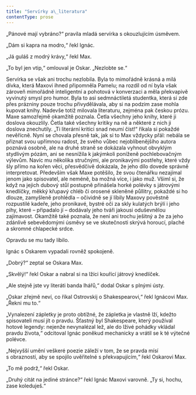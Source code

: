 ```yaml
---
title: "Servírky a\_literatura"
contentType: prose
---
```


<section>

„Pánové mají vybráno?“ pravila mladá servírka s okouzlujícím úsměvem.

„Dám si kapra na modro,“ řekl Ignác.

„Já guláš z modrý krávy,“ řekl Max.

„To byl jen vtip,“ omlouval je Oskar. „Nezlobte se.“

Servírka se však ani trochu nezlobila. Byla to mimořádně krásná a milá dívka, která Maxovi ihned připomněla Pamelu; na rozdíl od ní byla však zároveň mimořádně inteligentní a pohotová v konverzaci a měla překvapivě vyvinutý smysl pro humor. Byla to asi sedmnáctiletá studentka, která si zde přes prázniny pouze trochu přivydělávala, aby si na podzim zase mohla kupovat knihy. Nadevše totiž milovala literaturu, zejména pak českou prózu. Maxe samozřejmě okamžitě poznala. Četla všechny jeho knihy, které ji doslova okouzlily. Četla také všechny kritiky na ně a některé z nich ji doslova znechutily. „Ti literární kritici snad neumí číst!“ říkala si pokaždé nevěřícně. Nyní se chovala přesně tak, jak si to Max vždycky přál: nebála se přiznat svou upřímnou radost, že svého vůbec nejoblíbenějšího autora poznává osobně, ale na druhé straně se dokázala vyhnout obvyklým stydlivým pózám, ani se nesnížila k jakýmkoli poníženě pochlebovačným výlevům. Navíc mu několika stručnými, ale pronikavými postřehy, které vždy šly přímo na kořen věci, přesvědčivě dokázala, že jeho dílo dovede správně interpretovat. Především však Maxe potěšilo, že svou čtenářku nezajímal jenom jako spisovatel, ale neméně, ba možná více, i jako muž. Všiml si, že když na jejich dubový stůl postupně přinášela horké polévky s játrovými knedlíčky, měkký křupavý chléb či orosené skleněné půllitry, pokaždé si ho dlouze, zamyšleně prohlédla – očividně se jí líbily Maxovy pověstně rozpustilé kadeře, jeho pronikavé, bystré oči za skly kulatých brýlí i jeho pihy, které – připadalo jí – dodávaly jeho tváři jakousi oduševnělou zajímavost. Okamžitě také poznala, že není ani trochu ješitný a že za jeho zdánlivě sebevědomými úsměvy se ve skutečnosti skrývá horoucí, plaché a skromné chlapecké srdce.

Opravdu se mu tady líbilo.

Ignác s Oskarem vypadali rovněž spokojeně.

„Dobrý?“ zeptal se Oskara Max.

„Skvělý!“ řekl Oskar a nabral si na lžíci kouřící játrový knedlíček.

„Ale stejně jste vy literáti banda lhářů,“ dodal Oskar s plnými ústy.

„Oskar zřejmě neví, co říkal Ostrovskij o Shakespearovi,“ řekl Ignácovi Max. „Řekni mu to.“

„Vynalezení zápletky je proto obtížné, že zápletka je vlastně lží, kdežto spisovateli musí jít o pravdu. Šťastný byl Shakespeare, který používal hotové legendy: nejenže nevynalézal lež, ale do lživé pohádky vkládal pravdu života,“ odcitoval Ignác poněkud mechanicky a vrátil se k té výtečné polévce.

„Nejvyšší umění veškeré poezie záleží v tom, že se pravda mísí s obrazností, aby se spojilo uvěřitelné s překvapujícím,“ řekl Oskarovi Max.

„To mě podrž,“ řekl Oskar.

„Druhý citát na jediné stránce?“ řekl Ignác Maxovi varovně. „Ty si, hochu, zase koleduješ.“

</section>
